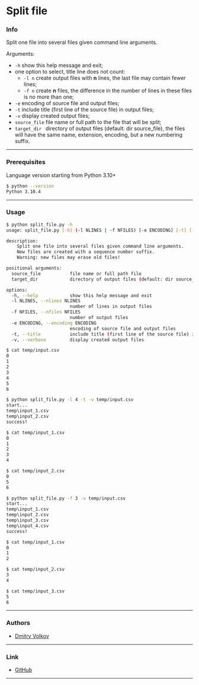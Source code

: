 # Split file

### Info

Split one file into several files given command line arguments.

Arguments:
* ```-h``` show this help message and exit;
* one option to select, title line does not count:
  * ```-l n``` create output files with **n** lines, the last file may contain fewer lines;
  * ```-f n``` create **n** files, the difference in the number of lines in these files is no more than one;
* ```-e``` encoding of source file and output files;
* ```-t``` include title (first line of the source file) in output files;
* ```-v``` display created output files;
* ```source_file``` file name or full path to the file that will be split;
* ```target_dir ``` directory of output files (default: dir source_file), the files will have the same name, extension, encoding, but a new numbering suffix.

---

### Prerequisites

Language version starting from Python 3.10+

```bash
$ python --version
Python 3.10.4
```

---

### Usage

```bash
$ python split_file.py -h
usage: split_file.py [-h] (-l NLINES | -f NFILES) [-e ENCODING] [-t] [-v] source_file [target_dir]

description:
    Split one file into several files given command line arguments.
    New files are created with a sequence number suffix.
    Warning: new files may erase old files!

positional arguments:
  source_file           file name or full path file
  target_dir            directory of output files (default: dir source_file)

options:
  -h, --help            show this help message and exit
  -l NLINES, --nlines NLINES
                        number of lines in output files
  -f NFILES, --nfiles NFILES
                        number of output files
  -e ENCODING, --encoding ENCODING
                        encoding of source file and output files
  -t, --title           include title (first line of the source file) in output files
  -v, --verbose         display created output files
```

```bash
$ cat temp/input.csv
0
1
2
3
4
5
6
```

```bash
$ python split_file.py -l 4 -t -v temp/input.csv
start...
temp\input_1.csv
temp\input_2.csv
success!

$ cat temp/input_1.csv
0
1
2
3
4

$ cat temp/input_2.csv
0
5
6
```

```bash
$ python split_file.py -f 3 -v temp/input.csv
start...
temp\input_1.csv
temp\input_2.csv
temp\input_3.csv
temp\input_4.csv
success!

$ cat temp/input_1.csv
0
1
2

$ cat temp/input_2.csv
3
4

$ cat temp/input_3.csv
5
6
```

---

### Authors

* [Dmitry Volkov](https://github.com/d1mav0lk0v)

---

### Link

* [GitHub](https://github.com/d1mav0lk0v/split_file)

---
